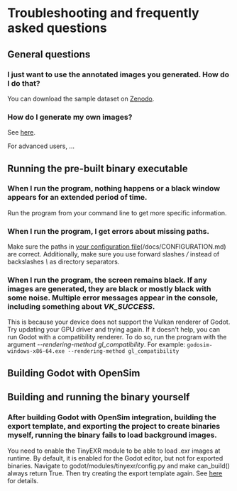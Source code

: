 # Troubleshooting and frequently asked questions

## General questions

### I just want to use the annotated images you generated. How do I do that?

You can download the sample dataset on [Zenodo](MISSING).

### How do I generate my own images?

See [here](MISSING).

For advanced users, ...

## Running the pre-built binary executable

### When I run the program, nothing happens or a black window appears for an extended period of time.

Run the program from your command line to get more specific information.

### When I run the program, I get errors about missing paths.

Make sure the paths in [your configuration file]()(/docs/CONFIGURATION.md) are correct. Additionally, make sure you use forward slashes */* instead of backslashes *\\* as directory separators.

### When I run the program, the screen remains black. If any images are generated, they are black or mostly black with some noise. Multiple error messages appear in the console, including something about *VK_SUCCESS*.

This is because your device does not support the Vulkan renderer of Godot. Try updating your GPU driver and trying again. If it doesn't help, you can run Godot with a compatibility renderer. To do so, run the program with the argument *--rendering-method gl_compatibility*. For example:
`godosim-windows-x86-64.exe --rendering-method gl_compatibility`

## Building Godot with OpenSim

## Building and running the binary yourself

### After building Godot with OpenSim integration, building the export template, and exporting the project to create binaries myself, running the binary fails to load background images.

You need to enable the TinyEXR module to be able to load .exr images at runtime. By default, it is enabled for the Godot editor, but not for exported binaries. Navigate to godot/modules/tinyexr/config.py and make can_build() always return True. Then try creating the export template again. See [here](https://github.com/godotengine/godot/issues/71505) for details.